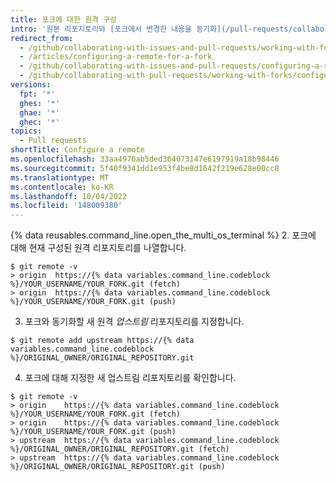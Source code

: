 ```yaml
---
title: 포크에 대한 원격 구성
intro: '원본 리포지토리와 [포크에서 변경한 내용을 동기화](/pull-requests/collaborating-with-pull-requests/working-with-forks/syncing-a-fork)하려면 Git의 업스트림 리포지토리를 가리키는 원격을 구성해야 합니다. 이렇게 하면 원본 리포지토리의 변경 내용을 포크와 동기화할 수도 있습니다.'
redirect_from:
  - /github/collaborating-with-issues-and-pull-requests/working-with-forks/configuring-a-remote-for-a-fork
  - /articles/configuring-a-remote-for-a-fork
  - /github/collaborating-with-issues-and-pull-requests/configuring-a-remote-for-a-fork
  - /github/collaborating-with-pull-requests/working-with-forks/configuring-a-remote-for-a-fork
versions:
  fpt: '*'
  ghes: '*'
  ghae: '*'
  ghec: '*'
topics:
  - Pull requests
shortTitle: Configure a remote
ms.openlocfilehash: 33aa4970ab5ded364073147e6197919a18b98446
ms.sourcegitcommit: 5f40f9341dd1e953f4be8d1642f219e628e00cc8
ms.translationtype: MT
ms.contentlocale: ko-KR
ms.lasthandoff: 10/04/2022
ms.locfileid: '148009380'
---
```

{% data reusables.command_line.open_the_multi_os_terminal %}
2. 포크에 대해 현재 구성된 원격 리포지토리를 나열합니다.
  ```shell
  $ git remote -v
  > origin  https://{% data variables.command_line.codeblock %}/YOUR_USERNAME/YOUR_FORK.git (fetch)
  > origin  https://{% data variables.command_line.codeblock %}/YOUR_USERNAME/YOUR_FORK.git (push)
  ```
3. 포크와 동기화할 새 원격 *업스트림* 리포지토리를 지정합니다.
  ```shell
  $ git remote add upstream https://{% data variables.command_line.codeblock %}/ORIGINAL_OWNER/ORIGINAL_REPOSITORY.git
  ```
4. 포크에 대해 지정한 새 업스트림 리포지토리를 확인합니다.
  ```shell
  $ git remote -v
  > origin    https://{% data variables.command_line.codeblock %}/YOUR_USERNAME/YOUR_FORK.git (fetch)
  > origin    https://{% data variables.command_line.codeblock %}/YOUR_USERNAME/YOUR_FORK.git (push)
  > upstream  https://{% data variables.command_line.codeblock %}/ORIGINAL_OWNER/ORIGINAL_REPOSITORY.git (fetch)
  > upstream  https://{% data variables.command_line.codeblock %}/ORIGINAL_OWNER/ORIGINAL_REPOSITORY.git (push)
  ```
